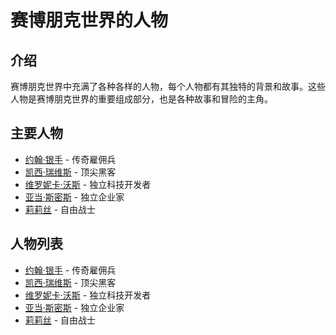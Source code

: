 # 赛博朋克世界的人物

## 介绍
赛博朋克世界中充满了各种各样的人物，每个人物都有其独特的背景和故事。这些人物是赛博朋克世界的重要组成部分，也是各种故事和冒险的主角。

## 主要人物
- [约翰·银手](约翰·银手.md) - 传奇雇佣兵
- [凯西·瑞维斯](凯西·瑞维斯.md) - 顶尖黑客
- [维罗妮卡·沃斯](维罗妮卡·沃斯.md) - 独立科技开发者
- [亚当·斯密斯](亚当·斯密斯.md) - 独立企业家
- [莉莉丝](莉莉丝.md) - 自由战士

## 人物列表
- [约翰·银手](约翰·银手.md) - 传奇雇佣兵
- [凯西·瑞维斯](凯西·瑞维斯.md) - 顶尖黑客
- [维罗妮卡·沃斯](维罗妮卡·沃斯.md) - 独立科技开发者
- [亚当·斯密斯](亚当·斯密斯.md) - 独立企业家
- [莉莉丝](莉莉丝.md) - 自由战士
